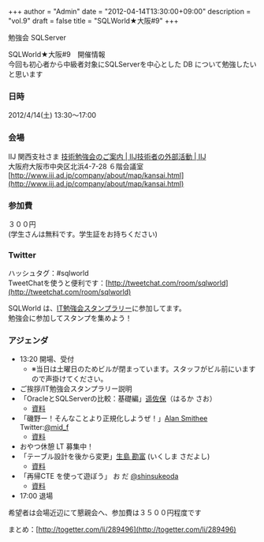 +++
author = "Admin"
date = "2012-04-14T13:30:00+09:00"
description = "vol.9"
draft = false
title = "SQLWorld★大阪#9"
+++


勉強会 SQLServer  


SQLWorld★大阪#9　開催情報  
今回も初心者から中級者対象にSQLServerを中心とした DB について勉強したいと思います

### 日時

2012/4/14(土) 13:30～17:00

### 会場

IIJ 関西支社さま [技術勉強会のご案内 | IIJ技術者の外部活動 | IIJ](http://www.iij.ad.jp/company/development/external/study/index.html)  
大阪府大阪市中央区北浜4-7-28 ６階会議室  
[http://www.iij.ad.jp/company/about/map/kansai.html](http://www.iij.ad.jp/company/about/map/kansai.html)


### 参加費

３００円  
 (学生さんは無料です。学生証をお持ちください)
 
 ### Twitter

ハッシュタグ：#sqlworld  
TweetChatを使うと便利です：[http://tweetchat.com/room/sqlworld](http://tweetchat.com/room/sqlworld)  

SQLWorld は、[IT勉強会スタンプラリー](http://it-stamp.jp/entry)に参加してます。  
勉強会に参加してスタンプを集めよう！

### アジェンダ

* 13:20 開場、受付
  * ※当日は土曜日のためビルが閉まっています。スタッフがビル前にいますので声掛けてください。
* ご挨拶/IT勉強会スタンプラリー説明
* 「OracleとSQLServerの比較：基礎編」[遥佐保](http://blog.livedoor.jp/haruka_sao/)（はるか さお）
  * [資料](./publish/20120414_01.pdf)
* 「磯野ー！そんなことより正規化しようぜ！」[Alan Smithee](http://sikousakuzyo.hateblo.jp) Twitter:[@mid_f](http://twitter.com/#!/mid_f)
  * [資料](./publish/20120414_02.pptx)
* おやつ休憩 LT 募集中！
* 「テーブル設計を後から変更」[生島 勘富](http://d.hatena.ne.jp/Sikushima/) (いくしま さだよし)
  * [資料](./publish/20120414_03.pptx)
* 「再帰CTE を使って遊ぼう」 お だ [@shinsukeoda](http://twitter.com/#!/shinsukeoda)
  * [資料](./publish/20120414_04.pptx)
* 17:00 退場

希望者は会場近辺にて懇親会へ、参加費は３５００円程度です

まとめ：[http://togetter.com/li/289496](http://togetter.com/li/289496)  